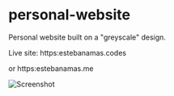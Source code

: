 # personal-website
Personal website built on a "greyscale" design.

Live site: https:estebanamas.codes

or https:estebanamas.me

![Screenshot](https://github.com/eban5/personal-website/blob/master/img/screenshot-website.png)

